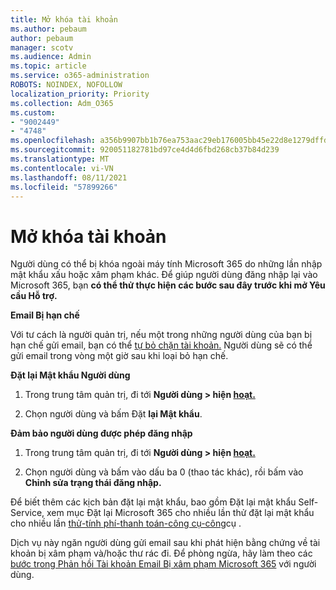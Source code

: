 ```yaml
---
title: Mở khóa tài khoản
ms.author: pebaum
author: pebaum
manager: scotv
ms.audience: Admin
ms.topic: article
ms.service: o365-administration
ROBOTS: NOINDEX, NOFOLLOW
localization_priority: Priority
ms.collection: Adm_O365
ms.custom:
- "9002449"
- "4748"
ms.openlocfilehash: a356b9907bb1b76ea753aac29eb176005bb45e22d8e1279dffd09af2cda9642b
ms.sourcegitcommit: 920051182781bd97ce4d4d6fbd268cb37b84d239
ms.translationtype: MT
ms.contentlocale: vi-VN
ms.lasthandoff: 08/11/2021
ms.locfileid: "57899266"
---
```

# <a name="unlocking-an-account"></a>Mở khóa tài khoản

Người dùng có thể bị khóa ngoài máy tính Microsoft 365 do những lần nhập mật khẩu xấu hoặc xâm phạm khác. Để giúp người dùng đăng nhập lại vào Microsoft 365, bạn **có thể thử thực hiện các bước sau đây trước khi mở Yêu cầu Hỗ trợ.** 

**Email Bị hạn chế**

Với tư cách là người quản trị, nếu một trong những người dùng của bạn bị hạn chế gửi email, bạn có thể [tự bỏ chặn tài khoản.](https://docs.microsoft.com/microsoft-365/security/office-365-security/removing-user-from-restricted-users-portal-after-spam) Người dùng sẽ có thể gửi email trong vòng một giờ sau khi loại bỏ hạn chế.

**Đặt lại Mật khẩu Người dùng**

1. Trong trung tâm quản trị, đi tới **Người dùng > hiện [hoạt.](https://admin.microsoft.com/Adminportal/Home?source=applauncher#/users)**

2. Chọn người dùng và bấm Đặt **lại Mật khẩu**.

**Đảm bảo người dùng được phép đăng nhập**

1. Trong trung tâm quản trị, đi tới **Người dùng > hiện [hoạt.](https://admin.microsoft.com/Adminportal/Home?source=applauncher#/users)**

2. Chọn người dùng và bấm vào dấu ba 0 (thao tác khác), rồi bấm vào **Chỉnh sửa trạng thái đăng nhập.**

Để biết thêm các kịch bản đặt lại mật khẩu, bao gồm Đặt lại mật khẩu Self-Service, xem mục Đặt lại Microsoft 365 cho nhiều lần thử đặt lại mật khẩu cho nhiều lần [thử-tính phí-thanh toán-công cụ-công](https://docs.microsoft.com/microsoft-365/admin/add-users/reset-passwords)cụ .

Dịch vụ này ngăn người dùng gửi email sau khi phát hiện bằng chứng về tài khoản bị xâm phạm và/hoặc thư rác đi. Để phòng ngừa, hãy làm theo các [bước trong Phản hồi Tài khoản Email Bị xâm phạm Microsoft 365](https://docs.microsoft.com/microsoft-365/security/office-365-security/responding-to-a-compromised-email-account) với người dùng.
